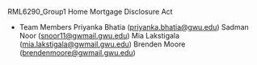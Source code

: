 RML6290_Group1 Home Mortgage Disclosure Act
- Team Members
Priyanka Bhatia (priyanka.bhatia@gwu.edu) 
Sadman Noor (snoor11@gwmail.gwu.edu) 
Mia Lakstigala  (mia.lakstigala@gwmail.gwu.edu)
Brenden Moore  (brendenmoore@gwmail.gwu.edu) 
